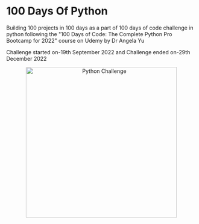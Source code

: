 # 100 Days Of Python
Building 100 projects in 100 days as a part of 100 days of code challenge in python following the "100 Days of Code: The Complete Python Pro Bootcamp for 2022" course on Udemy by Dr Angela Yu

Challenge started on-19th September 2022 and Challenge ended on-29th December 2022
<p align="center">
<img width="400" src="https://cdn.dribbble.com/users/1059583/screenshots/4171367/coding-freak.gif" alt="Python Challenge">
</p>
